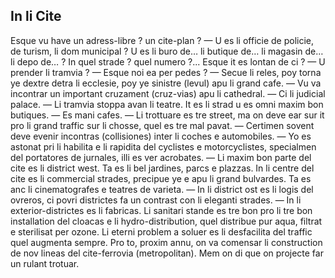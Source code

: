 ## In li Cite

Esque vu have un adress-libre ? un cite-plan ? — U es li officie de policie, de turism, li dom municipal ? U es li buro de… li butique de… li magasin de… li depo de… ? In quel strade ? quel numero ?... Esque it es lontan de ci ? — U prender li tramvia ? — Esque noi ea per pedes ? — Secue li reles, poy torna ye dextre detra li ecclesie, poy ye sinistre (levul) apu li grand cafe. — Vu va incontrar un important cruzament (cruz-vias) apu li cathedral. — Ci li judicial palace. — Li tramvia stoppa avan li teatre. It es li strad u es omni maxim bon butiques. — Es mani cafes. — Li trottuare es tre street, ma on deve ear sur it pro li grand traffic sur li chosse, quel es tre mal pavat. — Certimen sovent deve evenir incontras (collisiones) inter li coches e automobiles. — Yo es astonat pri li habilita e li rapidita del cyclistes e motorcyclistes, specialmen del portatores de jurnales, illi es ver acrobates. — Li maxim bon parte del cite es li district west. Ta es li bel jardines, parcs e plazzas. In li centre del cite es li commercial strades, precipue ye e apu li grand bulvardes. Ta es anc li cinematografes e teatres de varieta. — In li district ost es li logis del ovreros, ci povri districtes fa un contrast con li eleganti strades. — In li exterior-districtes es li fabricas. Li sanitari stande es tre bon pro li tre bon installation del cloacas e li hydro-distribution, quel distribue pur aqua, filtrat e sterilisat per ozone. Li eterni problem a soluer es li desfacilita del traffic quel augmenta sempre. Pro to, proxim annu, on va comensar li construction de nov lineas del cite-ferrovia (metropolitan). Mem on di que on projecte far un rulant trotuar.